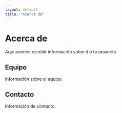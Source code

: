 ```yaml
---
layout: default
title: "Acerca de"
---
```


# Acerca de

Aquí puedes escribir información sobre ti o tu proyecto.

## Equipo

Información sobre el equipo.

## Contacto

Información de contacto.

